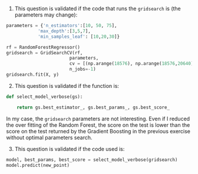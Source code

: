 1. This question is validated if the code that runs the `gridsearch` is (the parameters may change):

```python
parameters = {'n_estimators':[10, 50, 75],
            'max_depth':[3,5,7],
            'min_samples_leaf': [10,20,30]}

rf = RandomForestRegressor()
gridsearch = GridSearchCV(rf,
                        parameters,
                        cv = [(np.arange(18576), np.arange(18576,20640))],
                        n_jobs=-1)
gridsearch.fit(X, y)
```

2. This question is validated if the function is:

```python
def select_model_verbose(gs):

    return gs.best_estimator_, gs.best_params_, gs.best_score_
```

In my case, the `gridsearch` parameters are not interesting. Even if I reduced the over fitting of the Random Forest, the score on the test is lower than the score on the test returned by the Gradient Boosting in the previous exercise without optimal parameters search.

3. This question is validated if the code used is:

```python
model, best_params, best_score = select_model_verbose(gridsearch)
model.predict(new_point)
```
